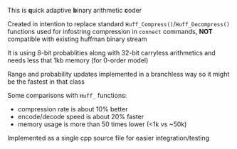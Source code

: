 This is **q**uick adaptive **b**inary arithmetic **c**oder

Created in intention to replace standard `Huff_Compress()`/`Huff_Decompress()` functions used for infostring compression in `connect` commands, 
**NOT** compatible with existing huffman binary stream

It is using 8-bit probablities along with 32-bit carryless arithmetics and needs less that 1kb memory (for 0-order model)

Range and probability updates implemented in a branchless way so it might be the fastest in that class

Some comparisons with `Huff_` functions:

- compression rate is about 10% better
- encode/decode speed is about 20% faster
- memory usage is more than 50 times lower (<1k vs ~50k)

Implemented as a single cpp source file for easier integration/testing